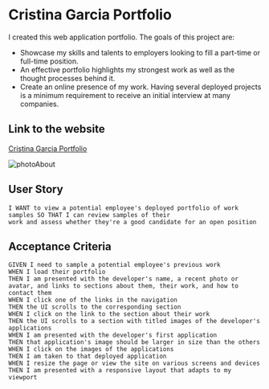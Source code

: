 # Cristina Garcia Portfolio
I created this web application portfolio. The goals of this project are:
- Showcase my skills and talents to employers looking to fill a part-time or full-time position.
- An effective portfolio highlights my strongest work as well as the thought processes behind it.
- Create an online presence of my work.
Having several deployed projects is a minimum requirement to receive an initial interview at many companies.
## Link to the website
[Cristina Garcia Portfolio](https://garmercy.github.io/Portfolio_Cristina_Garcia/)

![photoAbout](https://github.com/garmercy/React-Portfolio/assets/138730100/447cf6e8-0981-4f1f-9ba3-15a907f0def5)

## User Story
```
I WANT to view a potential employee's deployed portfolio of work samples SO THAT I can review samples of their
work and assess whether they're a good candidate for an open position
```
## Acceptance Criteria
```
GIVEN I need to sample a potential employee's previous work
WHEN I load their portfolio
THEN I am presented with the developer's name, a recent photo or avatar, and links to sections about them, their work, and how to contact them
WHEN I click one of the links in the navigation
THEN the UI scrolls to the corresponding section
WHEN I click on the link to the section about their work
THEN the UI scrolls to a section with titled images of the developer's applications
WHEN I am presented with the developer's first application
THEN that application's image should be larger in size than the others
WHEN I click on the images of the applications
THEN I am taken to that deployed application
WHEN I resize the page or view the site on various screens and devices
THEN I am presented with a responsive layout that adapts to my viewport
```

